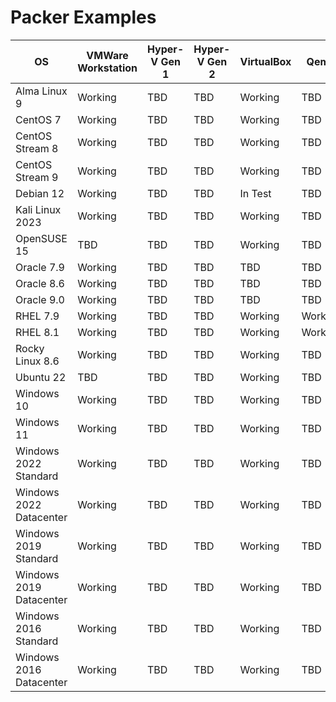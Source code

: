 # Packer Examples

| OS                      | VMWare Workstation | Hyper-V Gen 1 | Hyper-V Gen 2 | VirtualBox | Qemu    | Date Last Tested |
|-------------------------|--------------------|---------------|---------------|------------|---------|------------------|
| Alma Linux 9            | Working            | TBD           | TBD           | Working    | TBD     | 14/09/2023       |
| CentOS 7                | Working            | TBD           | TBD           | Working    | TBD     | 17/05/2023       |
| CentOS Stream 8         | Working            | TBD           | TBD           | Working    | TBD     | 17/05/2023       |
| CentOS Stream 9         | Working            | TBD           | TBD           | Working    | TBD     | 17/05/2023       |
| Debian 12               | Working            | TBD           | TBD           | In Test    | TBD     | 14/09/2023       |
| Kali Linux 2023         | Working            | TBD           | TBD           | Working    | TBD     | 18/05/2023       |
| OpenSUSE 15             | TBD                | TBD           | TBD           | Working    | TBD     | 22/07/2023       |
| Oracle 7.9              | Working            | TBD           | TBD           | TBD        | TBD     | 18/05/2023       |
| Oracle 8.6              | Working            | TBD           | TBD           | TBD        | TBD     | 18/05/2023       |
| Oracle 9.0              | Working            | TBD           | TBD           | TBD        | TBD     | 18/05/2023       |
| RHEL 7.9                | Working            | TBD           | TBD           | Working    | Working | 18/05/2023       |
| RHEL 8.1                | Working            | TBD           | TBD           | Working    | Working | 18/05/2023       |
| Rocky Linux 8.6         | Working            | TBD           | TBD           | Working    | TBD     | 22/07/2023       |
| Ubuntu 22               | TBD                | TBD           | TBD           | Working    | TBD     | 22/07/2023       |
| Windows 10              | Working            | TBD           | TBD           | Working    | TBD     | 12/02/2023       |
| Windows 11              | Working            | TBD           | TBD           | Working    | TBD     | 12/02/2023       |
| Windows 2022 Standard   | Working            | TBD           | TBD           | Working    | TBD     | 12/02/2023       |
| Windows 2022 Datacenter | Working            | TBD           | TBD           | Working    | TBD     | 12/02/2023       |
| Windows 2019 Standard   | Working            | TBD           | TBD           | Working    | TBD     | 12/02/2023       |
| Windows 2019 Datacenter | Working            | TBD           | TBD           | Working    | TBD     | 12/02/2023       |
| Windows 2016 Standard   | Working            | TBD           | TBD           | Working    | TBD     | 12/02/2023       |
| Windows 2016 Datacenter | Working            | TBD           | TBD           | Working    | TBD     | 12/02/2023       |
